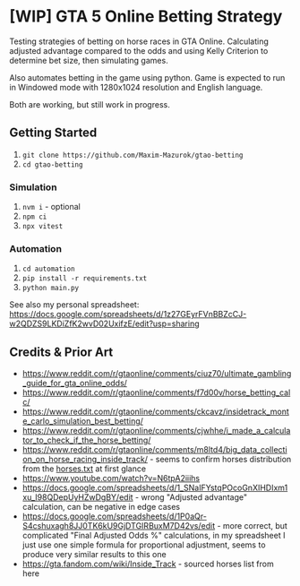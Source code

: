 # [WIP] GTA 5 Online Betting Strategy

Testing strategies of betting on horse races in GTA Online. Calculating adjusted advantage compared to the odds and using Kelly Criterion to determine bet size, then simulating games.

Also automates betting in the game using python. Game is expected to run in Windowed mode with 1280x1024 resolution and English language.

Both are working, but still work in progress.

## Getting Started

1. `git clone https://github.com/Maxim-Mazurok/gtao-betting`
1. `cd gtao-betting`

### Simulation

1. `nvm i` - optional
1. `npm ci`
1. `npx vitest`

### Automation

1. `cd automation`
1. `pip install -r requirements.txt`
1. `python main.py`

See also my personal spreadsheet: https://docs.google.com/spreadsheets/d/1z27GEyrFVnBBZcCJ-w2QDZS9LKDiZfK2wvD02UxifzE/edit?usp=sharing

## Credits & Prior Art

- https://www.reddit.com/r/gtaonline/comments/ciuz70/ultimate_gambling_guide_for_gta_online_odds/
- https://www.reddit.com/r/gtaonline/comments/f7d00v/horse_betting_calc/
- https://www.reddit.com/r/gtaonline/comments/ckcavz/insidetrack_monte_carlo_simulation_best_betting/
- https://www.reddit.com/r/gtaonline/comments/cjwhhe/i_made_a_calculator_to_check_if_the_horse_betting/
- https://www.reddit.com/r/gtaonline/comments/m8ltd4/big_data_collection_on_horse_racing_inside_track/ - seems to confirm horses distribution from the [horses.txt](./horses.txt) at first glance
- https://www.youtube.com/watch?v=N6tpA2iiihs
- https://docs.google.com/spreadsheets/d/1_SNaIFYstqPOcoGnXIHDIxm1xu_I98QDepUyHZwDgBY/edit - wrong "Adjusted advantage" calculation, can be negative in edge cases
- https://docs.google.com/spreadsheets/d/1P0aQr-S4cshuxagh8JJ0TK6kU9GjDTGIRBuxM7D42vs/edit - more correct, but complicated "Final Adjusted Odds %" calculations, in my spreadsheet I just use one simple formula for proportional adjustment, seems to produce very similar results to this one
- https://gta.fandom.com/wiki/Inside_Track - sourced horses list from here

